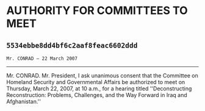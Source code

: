 # AUTHORITY FOR COMMITTEES TO MEET
## `5534ebbe8dd4bf6c2aaf8feac6602ddd`
`Mr. CONRAD — 22 March 2007`

---


Mr. CONRAD. Mr. President, I ask unanimous consent that the Committee 
on Homeland Security and Governmental Affairs be authorized to meet on 
Thursday, March 22, 2007, at 10 a.m., for a hearing titled 
''Deconstructing Reconstruction: Problems, Challenges, and the Way 
Forward in Iraq and Afghanistan.''